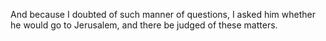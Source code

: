 And because I doubted of such manner of questions, I asked him whether he would go to Jerusalem, and there be judged of these matters.

